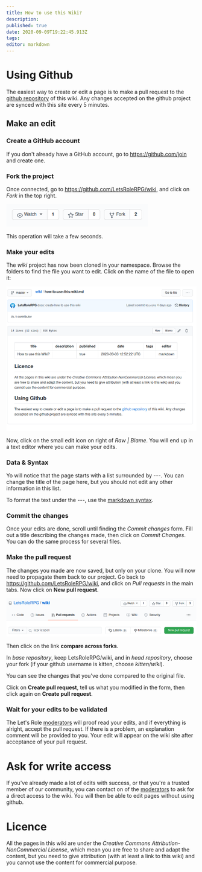 ```yaml
---
title: How to use this Wiki?
description: 
published: true
date: 2020-09-09T19:22:45.913Z
tags: 
editor: markdown
---
```


# Using Github
The easiest way to create or edit a page is to make a pull request to the [github repository](https://github.com/LetsRoleRPG/wiki) of this wiki. Any changes accepted on the github project are synced with this site every 5 minutes.

## Make an edit
### Create a GitHub account
If you don't already have a GitHub account, go to https://github.com/join and create one.

### Fork the project
Once connected, go to https://github.com/LetsRoleRPG/wiki, and click on *Fork* in the top right.

![github-fork.png](/medias/github-fork.png)

This operation will take a few seconds.

### Make your edits
The *wiki* project has now been cloned in your namespace. Browse the folders to find the file you want to edit. Click on the name of the file to open it:

![github-page-example.png](/medias/github-page-example.png)

Now, click on the small edit icon on right of *Raw | Blame*. You will end up in a text editor where you can make your edits.

### Data & Syntax
Yo will notice that the page starts with a list surrounded by *---*. You can change the title of the page here, but you should not edit any other information in this list.

To format the text under the *---*, use the [markdown syntax](https://www.markdownguide.org/basic-syntax/).

### Commit the changes
Once your edits are done, scroll until finding the *Commit changes* form. Fill out a title describing the changes made, then click on *Commit Changes*. You can do the same process for several files.

### Make the pull request
The changes you made are now saved, but only on your clone. You will now need to propagate them back to our project. Go back to https://github.com/LetsRoleRPG/wiki, and click on *Pull requests* in the main tabs. Now click on **New pull request**.

![github-pull-request.png](/medias/github-pull-request.png)

Then click on the link **compare across forks**.

In *base repository*, keep LetsRoleRPG/wiki, and in *head repository*, choose your fork (if your github username is kitten, choose *kitten/wiki*).

You can see the changes that you've done compared to the original file.

Click on **Create pull request**, tell us what you modified in the form, then click again on **Create pull request**.

### Wait for your edits to be validated
The Let's Role [moderators](/en/staff) will proof read your edits, and if everything is alright, accept the pull request. If there is a problem, an explanation comment will be provided to you. Your edit will appear on the wiki site after acceptance of your pull request.

# Ask for write access
If you've already made a lot of edits with success, or that you're a trusted member of our community, you can contact on of the [moderators](/en/staff) to ask for a direct access to the wiki. You will then be able to edit pages without using github.

# Licence
All the pages in this wiki are under the *Creative Commons Attribution-NonCommercial License*, which mean you are free to share and adapt the content, but you need to give attribution (with at least a link to this wiki) and you cannot use the content for commercial purpose.
